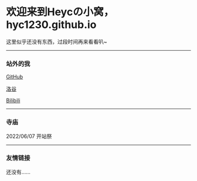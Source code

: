 # 欢迎来到Heycの小窝，hyc1230.github.io

这里似乎还没有东西，过段时间再来看看叭~

---
### 站外的我

[GitHub](https://github.com/hyc1230)

[洛谷](https://www.luogu.com.cn/user/532854)

[Bilibili](https://space.bilibili.com/1676242754)

---
### 寺庙

2022/06/07 开站祭

---
### 友情链接

还没有……
